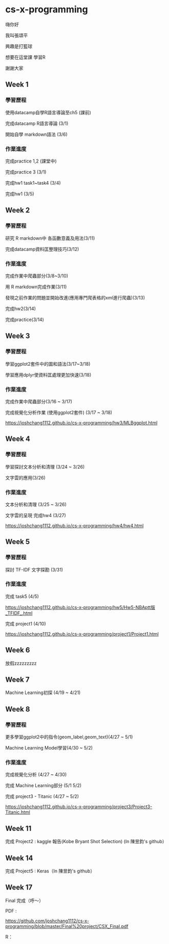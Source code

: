 # cs-x-programming
嗨你好

我叫張頌平

興趣是打籃球

想要在這堂課 學習R

謝謝大家

## Week 1

### 學習歷程

使用datacamp自學R語言導論至ch5 (課前)

完成datacamp R語言導論 (3/1)  

開始自學 markdown語法 (3/6)


### 作業進度

完成practice 1,2 (課堂中)

完成practice 3 (3/1)

完成hw1 task1~task4 (3/4)

完成hw1 (3/5)


## Week 2

### 學習歷程

研究 R markdown中 各函數意義及用法(3/11)

完成datacamp資料匡整理技巧(3/12)



### 作業進度

完成作業中爬蟲部分(3/8~3/10)

用 R markdown完成作業(3/11)

發現之前作業的問題並開始改進(應用專門爬表格的xml進行爬蟲)(3/13)

完成hw2(3/14)

完成practice(3/14)


## Week 3

### 學習歷程


學習ggplot2套件中的圖和語法(3/17~3/18)

學習應用dplyr使資料匡處理更加快速(3/18)

### 作業進度

完成作業中爬蟲部分(3/16 ~ 3/17)

完成視覺化分析作業 (使用ggplot2套件) (3/17 ~ 3/18)

https://joshchang1112.github.io/cs-x-programming/hw3/MLBggplot.html


## Week 4

### 學習歷程


學習探討文本分析和清理 (3/24 ~ 3/26)

文字雲的應用(3/26)

### 作業進度

文本分析和清理 (3/25 ~ 3/26)

文字雲的呈現 完成hw4 (3/27)

https://joshchang1112.github.io/cs-x-programming/hw4/hw4.html

## Week 5


### 學習歷程

探討 TF-IDF 文字探勘 (3/31)


### 作業進度

完成 task5 (4/5)

https://joshchang1112.github.io/cs-x-programming/hw5/Hw5-NBAptt版_TFIDF_.html

完成 project1 (4/10)

https://joshchang1112.github.io/cs-x-programming/project1/Project1.html
  

## Week 6

放假zzzzzzzzz



## Week 7

Machine Learning初探 (4/19 ~ 4/21)


## Week 8

### 學習歷程

更多學習ggplot2中的指令(geom_label,geom_text)(4/27 ~ 5/1)

Machine Learning Model學習(4/30 ~ 5/2)

### 作業進度

完成視覺化分析 (4/27 ~ 4/30)

完成 Machine Learning部分 (5/1 5/2)

完成 project3 - Titanic (4/27 ~ 5/2)

https://joshchang1112.github.io/cs-x-programming/project3/Project3-Titanic.html



## Week 11

完成 Project2 : kaggle 報告(Kobe Bryant Shot Selection) (In 陳昱鈞's github） 




## Week 14

完成 Project5 : Keras（In 陳昱鈞's github） 



## Week 17

Final 完成（呼～）

PDF : 

https://github.com/joshchang1112/cs-x-programming/blob/master/Final%20project/CSX_Final.pdf

R：



